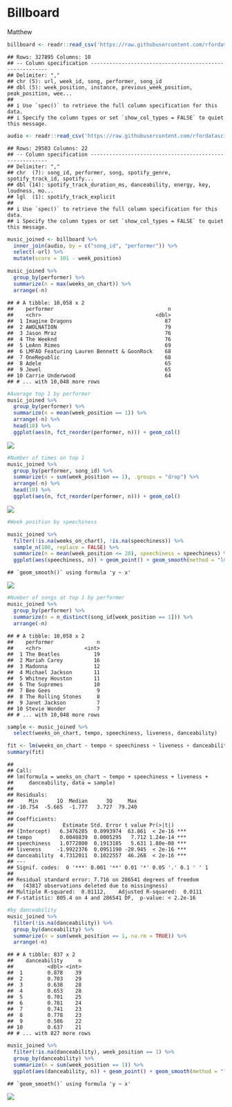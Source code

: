 Billboard
================
Matthew

``` r
billboard <- readr::read_csv('https://raw.githubusercontent.com/rfordatascience/tidytuesday/master/data/2021/2021-09-14/billboard.csv')
```

    ## Rows: 327895 Columns: 10
    ## -- Column specification --------------------------------------------------------
    ## Delimiter: ","
    ## chr (5): url, week_id, song, performer, song_id
    ## dbl (5): week_position, instance, previous_week_position, peak_position, wee...
    ## 
    ## i Use `spec()` to retrieve the full column specification for this data.
    ## i Specify the column types or set `show_col_types = FALSE` to quiet this message.

``` r
audio <- readr::read_csv('https://raw.githubusercontent.com/rfordatascience/tidytuesday/master/data/2021/2021-09-14/audio_features.csv')
```

    ## Rows: 29503 Columns: 22
    ## -- Column specification --------------------------------------------------------
    ## Delimiter: ","
    ## chr  (7): song_id, performer, song, spotify_genre, spotify_track_id, spotify...
    ## dbl (14): spotify_track_duration_ms, danceability, energy, key, loudness, mo...
    ## lgl  (1): spotify_track_explicit
    ## 
    ## i Use `spec()` to retrieve the full column specification for this data.
    ## i Specify the column types or set `show_col_types = FALSE` to quiet this message.

``` r
music_joined <- billboard %>%
  inner_join(audio, by = c("song_id", "performer")) %>%
  select(-url) %>%
  mutate(score = 101 - week_position)
```

``` r
music_joined %>%
  group_by(performer) %>%
  summarize(n = max(weeks_on_chart)) %>%
  arrange(-n)
```

    ## # A tibble: 10,058 x 2
    ##    performer                                     n
    ##    <chr>                                     <dbl>
    ##  1 Imagine Dragons                              87
    ##  2 AWOLNATION                                   79
    ##  3 Jason Mraz                                   76
    ##  4 The Weeknd                                   76
    ##  5 LeAnn Rimes                                  69
    ##  6 LMFAO Featuring Lauren Bennett & GoonRock    68
    ##  7 OneRepublic                                  68
    ##  8 Adele                                        65
    ##  9 Jewel                                        65
    ## 10 Carrie Underwood                             64
    ## # ... with 10,048 more rows

``` r
#Average top 1 by performer
music_joined %>%
  group_by(performer) %>%
  summarize(n = mean(week_position == 1)) %>%
  arrange(-n) %>%
  head(10) %>%
  ggplot(aes(n, fct_reorder(performer, n))) + geom_col()
```

![](Billboard_files/figure-gfm/unnamed-chunk-3-1.png)<!-- -->

``` r
#Number of times on top 1
music_joined %>%
  group_by(performer, song_id) %>%
  summarize(n = sum(week_position == 1), .groups = "drop") %>%
  arrange(-n) %>%
  head(10) %>%
  ggplot(aes(n, fct_reorder(performer, n))) + geom_col()
```

![](Billboard_files/figure-gfm/unnamed-chunk-3-2.png)<!-- -->

``` r
#Week position by speechiness

music_joined %>%
  filter(!is.na(weeks_on_chart), !is.na(speechiness)) %>%
  sample_n(100, replace = FALSE) %>%
  summarize(n = mean(week_position <= 20), speechiness = speechiness) %>%
  ggplot(aes(speechiness, n)) + geom_point() + geom_smooth(method = "lm", se = FALSE)
```

    ## `geom_smooth()` using formula 'y ~ x'

![](Billboard_files/figure-gfm/unnamed-chunk-3-3.png)<!-- -->

``` r
#Number of songs at top 1 by performer
music_joined %>%
  group_by(performer) %>%
  summarize(n = n_distinct(song_id[week_position == 1])) %>%
  arrange(-n)
```

    ## # A tibble: 10,058 x 2
    ##    performer              n
    ##    <chr>              <int>
    ##  1 The Beatles           19
    ##  2 Mariah Carey          16
    ##  3 Madonna               12
    ##  4 Michael Jackson       11
    ##  5 Whitney Houston       11
    ##  6 The Supremes          10
    ##  7 Bee Gees               9
    ##  8 The Rolling Stones     8
    ##  9 Janet Jackson          7
    ## 10 Stevie Wonder          7
    ## # ... with 10,048 more rows

``` r
sample <- music_joined %>%
  select(weeks_on_chart, tempo, speechiness, liveness, danceability)

fit <- lm(weeks_on_chart ~ tempo + speechiness + liveness + danceability, data = sample)
summary(fit)
```

    ## 
    ## Call:
    ## lm(formula = weeks_on_chart ~ tempo + speechiness + liveness + 
    ##     danceability, data = sample)
    ## 
    ## Residuals:
    ##     Min      1Q  Median      3Q     Max 
    ## -10.754  -5.665  -1.777   3.727  79.240 
    ## 
    ## Coefficients:
    ##                Estimate Std. Error t value Pr(>|t|)    
    ## (Intercept)   6.3476285  0.0993974  63.861  < 2e-16 ***
    ## tempo         0.0040839  0.0005295   7.712 1.24e-14 ***
    ## speechiness   1.0772800  0.1913185   5.631 1.80e-08 ***
    ## liveness     -1.9922376  0.0951190 -20.945  < 2e-16 ***
    ## danceability  4.7312011  0.1022557  46.268  < 2e-16 ***
    ## ---
    ## Signif. codes:  0 '***' 0.001 '**' 0.01 '*' 0.05 '.' 0.1 ' ' 1
    ## 
    ## Residual standard error: 7.716 on 286541 degrees of freedom
    ##   (43817 observations deleted due to missingness)
    ## Multiple R-squared:  0.01112,    Adjusted R-squared:  0.0111 
    ## F-statistic: 805.4 on 4 and 286541 DF,  p-value: < 2.2e-16

``` r
#by danceability
music_joined %>%
  filter(!is.na(danceability)) %>%
  group_by(danceability) %>%
  summarize(n = sum(week_position == 1, na.rm = TRUE)) %>%
  arrange(-n)
```

    ## # A tibble: 837 x 2
    ##    danceability     n
    ##           <dbl> <int>
    ##  1        0.878    39
    ##  2        0.703    29
    ##  3        0.638    28
    ##  4        0.653    28
    ##  5        0.701    25
    ##  6        0.781    24
    ##  7        0.741    23
    ##  8        0.778    23
    ##  9        0.586    22
    ## 10        0.637    21
    ## # ... with 827 more rows

``` r
music_joined %>%
  filter(!is.na(danceability), week_position == 1) %>%
  group_by(danceability) %>%
  summarize(n = sum(week_position == 1)) %>%
  ggplot(aes(danceability, n)) + geom_point() + geom_smooth(method = "lm", se = FALSE)
```

    ## `geom_smooth()` using formula 'y ~ x'

![](Billboard_files/figure-gfm/unnamed-chunk-3-4.png)<!-- -->
